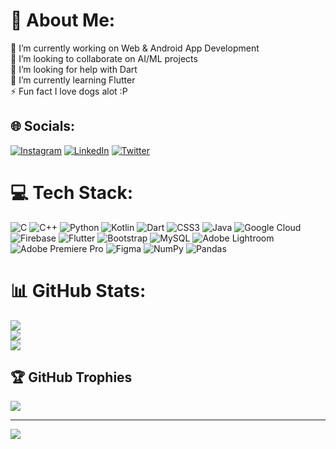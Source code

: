 # 💫 About Me:
🔭 I’m currently working on Web & Android App Development <br>👯 I’m looking to collaborate on AI/ML projects<br>🤝 I’m looking for help with Dart<br>🌱 I’m currently learning Flutter<br>⚡ Fun fact I love dogs alot :P 


## 🌐 Socials:
[![Instagram](https://img.shields.io/badge/Instagram-%23E4405F.svg?logo=Instagram&logoColor=white)](https://instagram.com/abhayy.___) [![LinkedIn](https://img.shields.io/badge/LinkedIn-%230077B5.svg?logo=linkedin&logoColor=white)](https://linkedin.com/in/abhayy143) [![Twitter](https://img.shields.io/badge/Twitter-%231DA1F2.svg?logo=Twitter&logoColor=white)](https://twitter.com/@Abhayy16093089) 

# 💻 Tech Stack:
![C](https://img.shields.io/badge/c-%2300599C.svg?style=flat&logo=c&logoColor=white) ![C++](https://img.shields.io/badge/c++-%2300599C.svg?style=flat&logo=c%2B%2B&logoColor=white) ![Python](https://img.shields.io/badge/python-3670A0?style=flat&logo=python&logoColor=ffdd54) ![Kotlin](https://img.shields.io/badge/kotlin-%230095D5.svg?style=flat&logo=kotlin&logoColor=white) ![Dart](https://img.shields.io/badge/dart-%230175C2.svg?style=flat&logo=dart&logoColor=white) ![CSS3](https://img.shields.io/badge/css3-%231572B6.svg?style=flat&logo=css3&logoColor=white) ![Java](https://img.shields.io/badge/java-%23ED8B00.svg?style=flat&logo=java&logoColor=white) ![Google Cloud](https://img.shields.io/badge/Google%20Cloud-%234285F4.svg?style=flat&logo=google-cloud&logoColor=white) ![Firebase](https://img.shields.io/badge/firebase-%23039BE5.svg?style=flat&logo=firebase) ![Flutter](https://img.shields.io/badge/Flutter-%2302569B.svg?style=flat&logo=Flutter&logoColor=white) ![Bootstrap](https://img.shields.io/badge/bootstrap-%23563D7C.svg?style=flat&logo=bootstrap&logoColor=white) ![MySQL](https://img.shields.io/badge/mysql-%2300f.svg?style=flat&logo=mysql&logoColor=white) ![Adobe Lightroom](https://img.shields.io/badge/Adobe%20Lightroom-31A8FF.svg?style=flat&logo=Adobe%20Lightroom&logoColor=white) ![Adobe Premiere Pro](https://img.shields.io/badge/Adobe%20Premiere%20Pro-9999FF.svg?style=flat&logo=Adobe%20Premiere%20Pro&logoColor=white) 	![Figma](https://img.shields.io/badge/figma-%23F24E1E.svg?style=flat&logo=figma&logoColor=white) ![NumPy](https://img.shields.io/badge/numpy-%23013243.svg?style=flat&logo=numpy&logoColor=white) ![Pandas](https://img.shields.io/badge/pandas-%23150458.svg?style=flat&logo=pandas&logoColor=white)
# 📊 GitHub Stats:
![](https://github-readme-stats.vercel.app/api?username=abhayy143&theme=dark&hide_border=false&include_all_commits=false&count_private=false)<br/>
![](https://github-readme-streak-stats.herokuapp.com/?user=abhayy143&theme=dark&hide_border=false)<br/>
![](https://github-readme-stats.vercel.app/api/top-langs/?username=abhayy143&theme=dark&hide_border=false&include_all_commits=false&count_private=false&layout=compact)

## 🏆 GitHub Trophies
![](https://github-profile-trophy.vercel.app/?username=abhayy143&theme=onedark&no-frame=false&no-bg=true&margin-w=4)

---
[![](https://visitcount.itsvg.in/api?id=abhayy143&icon=1&color=9)](https://visitcount.itsvg.in)

<!-- Proudly created with GPRM ( https://gprm.itsvg.in ) -->
